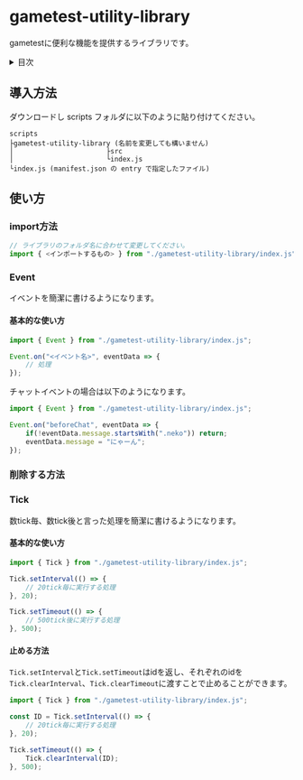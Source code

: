 # gametest-utility-library
gametestに便利な機能を提供するライブラリです。

<!-- START doctoc generated TOC please keep comment here to allow auto update -->
<!-- DON'T EDIT THIS SECTION, INSTEAD RE-RUN doctoc TO UPDATE -->
<details>
<summary>目次</summary>

- [導入方法](#%E5%B0%8E%E5%85%A5%E6%96%B9%E6%B3%95)
- [使い方](#%E4%BD%BF%E3%81%84%E6%96%B9)
  - [import方法](#import%E6%96%B9%E6%B3%95)
  - [Event](#event)
    - [基本的な使い方](#%E5%9F%BA%E6%9C%AC%E7%9A%84%E3%81%AA%E4%BD%BF%E3%81%84%E6%96%B9)
  - [Tick](#tick)
    - [基本的な使い方](#%E5%9F%BA%E6%9C%AC%E7%9A%84%E3%81%AA%E4%BD%BF%E3%81%84%E6%96%B9-1)
    - [止める方法](#%E6%AD%A2%E3%82%81%E3%82%8B%E6%96%B9%E6%B3%95)

</details>
<!-- END doctoc generated TOC please keep comment here to allow auto update -->

## 導入方法
ダウンロードし scripts フォルダに以下のように貼り付けてください。
```
scripts
├gametest-utility-library (名前を変更しても構いません)
│                       ├src
│                       └index.js
└index.js (manifest.json の entry で指定したファイル)
```

## 使い方
### import方法
```js
// ライブラリのフォルダ名に合わせて変更してください。
import { <インポートするもの> } from "./gametest-utility-library/index.js";
```

### Event
イベントを簡潔に書けるようになります。
#### 基本的な使い方
```js
import { Event } from "./gametest-utility-library/index.js";

Event.on("<イベント名>", eventData => {
    // 処理
});
```
チャットイベントの場合は以下のようになります。
```js
import { Event } from "./gametest-utility-library/index.js";

Event.on("beforeChat", eventData => {
    if(!eventData.message.startsWith(".neko")) return;
    eventData.message = "にゃーん";
});
```
### 削除する方法
### Tick
数tick毎、数tick後と言った処理を簡潔に書けるようになります。
#### 基本的な使い方
```js
import { Tick } from "./gametest-utility-library/index.js";

Tick.setInterval(() => {
    // 20tick毎に実行する処理
}, 20);

Tick.setTimeout(() => {
    // 500tick後に実行する処理
}, 500);
```
#### 止める方法
`Tick.setInterval`と`Tick.setTimeout`はidを返し、それぞれのidを`Tick.clearInterval`、`Tick.clearTimeout`に渡すことで止めることができます。
```js
import { Tick } from "./gametest-utility-library/index.js";

const ID = Tick.setInterval(() => {
    // 20tick毎に実行する処理
}, 20);

Tick.setTimeout(() => {
    Tick.clearInterval(ID);
}, 500);
```
